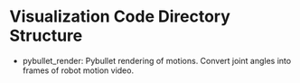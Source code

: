 # Visualization Code Directory Structure
- pybullet_render: Pybullet rendering of motions. Convert joint angles into frames of robot motion video.
